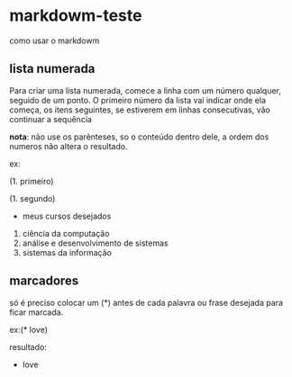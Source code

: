 # markdowm-teste
como usar o markdowm
## lista numerada
Para criar uma lista numerada, comece a linha com um número qualquer, seguido de
um ponto. O primeiro número da lista vai indicar onde ela começa, os itens seguintes,
se estiverem em linhas consecutivas, vão continuar a sequência

**nota**: não use os parênteses, so o conteúdo dentro dele,
 a ordem dos numeros não altera o resultado.
 
 ex: 

 (1. primeiro)

 (1. segundo)

 * meus cursos desejados 
 1. ciência da computação
 1. análise e desenvolvimento de sistemas
 1. sistemas da informação

## marcadores
 só é preciso colocar um (*) antes de cada palavra ou frase desejada para ficar marcada.
 
 ex:(* love)
 
 resultado:
 * love
